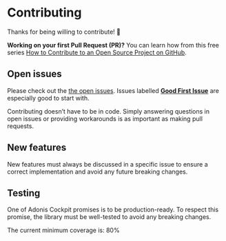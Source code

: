 # Contributing

Thanks for being willing to contribute! 🙏

**Working on your first Pull Request (PR)?** You can learn how from this free series [How to Contribute to an Open Source Project on GitHub](https://app.egghead.io/playlists/how-to-contribute-to-an-open-source-project-on-github).

## Open issues

Please check out the [the open issues](https://github.com/kerwanp/adonis-cockpit/issues). Issues labelled [**Good First Issue**](https://github.com/kerwanp/adonis-cockpit/issues?q=is%3Aissue+is%3Aopen+label%3A%22good+first+issue%22) are especially good to start with.

Contributing doesn’t have to be in code. Simply answering questions in open issues or providing workarounds is as important as making pull requests.

## New features

New features must always be discussed in a specific issue to ensure a correct implementation and avoid any future breaking changes.

## Testing

One of Adonis Cockpit promises is to be production-ready. To respect this promise, the library must be well-tested to avoid any breaking changes.

The current minimum coverage is: 80%
